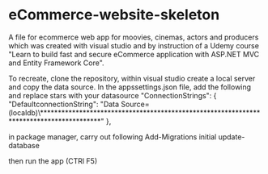 # eCommerce-website-skeleton

A file for ecommerce web app for moovies, cinemas, actors and producers which was created with visual studio and by instruction of a Udemy course "Learn to build fast and secure eCommerce application with ASP.NET MVC and Entity Framework Core".

To recreate, clone the repository, within visual studio create a local server and copy the data source. 
In the appssettings.json file, add the following and replace stars with your datasource 
"ConnectionStrings": {
  "DefaultconnectionString": "Data Source=(localdb)\\****************************************************************************************"
}, 

in package manager, carry out following
Add-Migrations initial
update-database

then run the app (CTRl F5)
